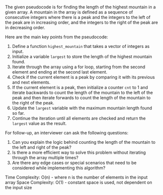 The given pseudocode is for finding the length of the highest mountain in a given array. A mountain in the array is defined as a sequence of consecutive integers where there is a peak and the integers to the left of the peak are in increasing order, and the integers to the right of the peak are in decreasing order.

Here are the main key points from the pseudocode:
1. Define a function `highest_mountain` that takes a vector of integers as input.
2. Initialize a variable `largest` to store the length of the highest mountain found.
3. Iterate through the array using a for loop, starting from the second element and ending at the second last element.
4. Check if the current element is a peak by comparing it with its previous and next elements.
5. If the current element is a peak, then initialize a counter `cnt` to 1 and iterate backwards to count the length of the mountain to the left of the peak and then iterate forwards to count the length of the mountain to the right of the peak.
6. Update the `largest` variable with the maximum mountain length found so far.
7. Continue the iteration until all elements are checked and return the `largest` value as the result.

For follow-up, an interviewer can ask the following questions:
1. Can you explain the logic behind counting the length of the mountain to the left and right of the peak?
2. Is there a more efficient way to solve this problem without iterating through the array multiple times?
3. Are there any edge cases or special scenarios that need to be considered while implementing this algorithm?

Time Complexity: O(n) - where n is the number of elements in the input array
Space Complexity: O(1) - constant space is used, not dependent on the input size